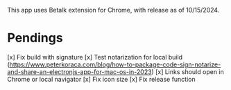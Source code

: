 This app uses Betalk extension for Chrome, with release as of 10/15/2024.

# Pendings
[x] Fix build with signature
[x] Test notarization for local build (https://www.peterkoraca.com/blog/how-to-package-code-sign-notarize-and-share-an-electronjs-app-for-mac-os-in-2023)
[x] Links should open in Chrome or local navigator
[x] Fix icon size
[x] Fix release function